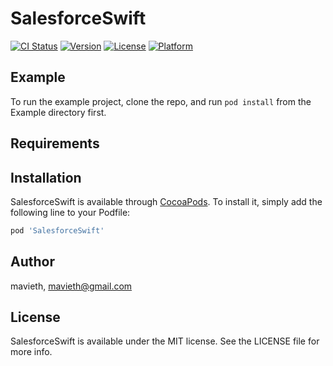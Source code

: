 # SalesforceSwift

[![CI Status](https://img.shields.io/travis/mavieth/SalesforceSwift.svg?style=flat)](https://travis-ci.org/mavieth/SalesforceSwift)
[![Version](https://img.shields.io/cocoapods/v/SalesforceSwift.svg?style=flat)](https://cocoapods.org/pods/SalesforceSwift)
[![License](https://img.shields.io/cocoapods/l/SalesforceSwift.svg?style=flat)](https://cocoapods.org/pods/SalesforceSwift)
[![Platform](https://img.shields.io/cocoapods/p/SalesforceSwift.svg?style=flat)](https://cocoapods.org/pods/SalesforceSwift)

## Example

To run the example project, clone the repo, and run `pod install` from the Example directory first.

## Requirements

## Installation

SalesforceSwift is available through [CocoaPods](https://cocoapods.org). To install
it, simply add the following line to your Podfile:

```ruby
pod 'SalesforceSwift'
```

## Author

mavieth, mavieth@gmail.com

## License

SalesforceSwift is available under the MIT license. See the LICENSE file for more info.
